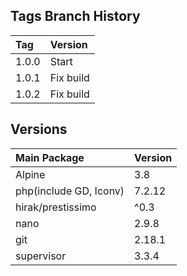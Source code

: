 ## Tags Branch History

Tag          | Version
:------------|:----------
 1.0.0       | Start
 1.0.1       | Fix build
 1.0.2       | Fix build
 
## Versions
Main Package  | Version
:-------------|:----------
 Alpine       | 3.8
 php(include GD, Iconv)       | 7.2.12
 hirak/prestissimo       | ^0.3
 nano       | 2.9.8
 git       | 2.18.1
 supervisor       | 3.3.4
